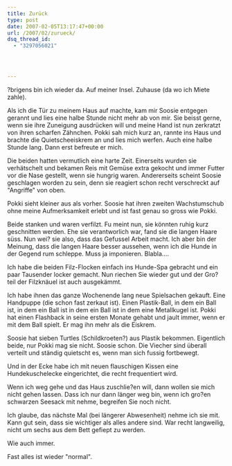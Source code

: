 ```yaml
---
title: Zurück
type: post
date: 2007-02-05T13:17:47+00:00
url: /2007/02/zurueck/
dsq_thread_id:
  - "3297056021"




---
```

?brigens bin ich wieder da. Auf meiner Insel. Zuhause (da wo ich Miete zahle).

Als ich die Tür zu meinem Haus auf machte, kam mir Soosie entgegen gerannt und lies eine halbe Stunde nicht mehr ab von mir. Sie beisst gerne, wenn sie ihre Zuneigung ausdrücken will und meine Hand ist nun zerkratzt von ihren scharfen Zähnchen. Pokki sah mich kurz an, rannte ins Haus und brachte die Quietscheeiskrem an und lies mich werfen. Auch eine halbe Stunde lang. Dann erst befreute er mich.

Die beiden hatten vermutlich eine harte Zeit. Einerseits wurden sie verhätschelt und bekamen Reis mit Gemüse extra gekocht und immer Futter vor die Nase gestellt, wenn sie hungrig waren. Andererseits scheint Soosie geschlagen worden zu sein, denn sie reagiert schon recht verschreckt auf "Angriffe" von oben.

Pokki sieht kleiner aus als vorher. Soosie hat ihren zweiten Wachstumschub ohne meine Aufmerksamkeit erlebt und ist fast genau so gross wie Pokki.

Beide stanken und waren verfilzt. Fu meint nun, sie könnten ruhig kurz geschnitten werden. Ehe sie verantworlich war, fand sie die langen Haare süss. Nun wei? sie also, dass das Gefussel Arbeit macht. Ich aber bin der Meinung, dass die langen Haare besser aussehen, wenn ich die Hunde in der Gegend rum schleppe. Muss ja imponieren. Blabla....

Ich habe die beiden Filz-Flocken einfach ins Hunde-Spa gebracht und ein paar Tausender locker gemacht. Nun riechen Sie wieder gut und der Gro?teil der Filzknäuel ist auch ausgekämmt.

Ich habe ihnen das ganze Wochenende lang neue Spielsachen gekauft. Eine Handpuppe (die schon fast zerkaut ist). Einen Plastik-Ball, in dem ein Ball ist, in dem ein Ball ist in dem ein Ball ist in dem eine Metallkugel ist. Pokki hat einen Flashback in seine ersten Monate gehabt und jault immer, wenn er mit dem Ball spielt. Er mag ihn mehr als die Eiskrem.

Soosie hat sieben Turtles (Schildkroeten?) aus Plastik bekommen. Eigentlich beide, nur Pokki mag sie nicht. Soosie schon. Die Viecher sind überall verteilt und ständig quietscht es, wenn man sich fussig fortbewegt.

Und in der Ecke habe ich mit neuen flauschigen Kissen eine Hundekuschelecke eingerichtet, die recht frequentiert wird.

Wenn ich weg gehe und das Haus zuschlie?en will, dann wollen sie mich nicht gehen lassen. Dass ich nur dann länger weg bin, wenn ich gro?en schwarzen Seesack mit nehme, begreifen Sie noch nicht.

Ich glaube, das nächste Mal (bei längerer Abwesenheit) nehme ich sie mit. Kann gut sein, dass sie wichtiger als alles andere sind. War recht langweilig, nicht um sechs aus dem Bett gefiept zu werden.

Wie auch immer.

Fast alles ist wieder "normal".
